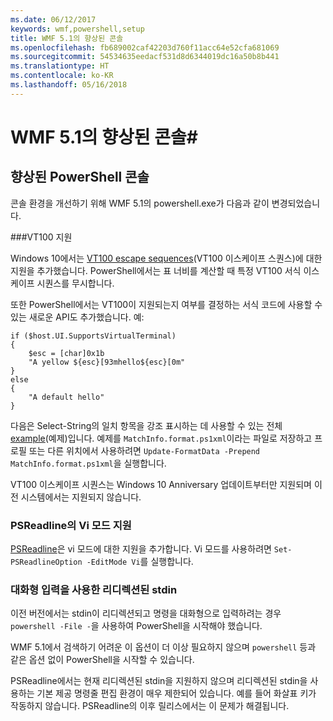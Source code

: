 ```yaml
---
ms.date: 06/12/2017
keywords: wmf,powershell,setup
title: WMF 5.1의 향상된 콘솔
ms.openlocfilehash: fb689002caf42203d760f11acc64e52cfa681069
ms.sourcegitcommit: 54534635eedacf531d8d6344019dc16a50b8b441
ms.translationtype: HT
ms.contentlocale: ko-KR
ms.lasthandoff: 05/16/2018
---
```

# <a name="console-improvements-in-wmf-51"></a>WMF 5.1의 향상된 콘솔#

## <a name="powershell-console-improvements"></a>향상된 PowerShell 콘솔

콘솔 환경을 개선하기 위해 WMF 5.1의 powershell.exe가 다음과 같이 변경되었습니다.

###<a name="vt100-support"></a>VT100 지원

Windows 10에서는 [VT100 escape sequences](https://msdn.microsoft.com/en-us/library/windows/desktop/mt638032(v=vs.85).aspx)(VT100 이스케이프 스퀀스)에 대한 지원을 추가했습니다.
PowerShell에서는 표 너비를 계산할 때 특정 VT100 서식 이스케이프 시퀀스를 무시합니다.

또한 PowerShell에서는 VT100이 지원되는지 여부를 결정하는 서식 코드에 사용할 수 있는 새로운 API도 추가했습니다.
예:

```
if ($host.UI.SupportsVirtualTerminal)
{
    $esc = [char]0x1b
    "A yellow ${esc}[93mhello${esc}[0m"
}
else
{
    "A default hello"
}
```
다음은 Select-String의 일치 항목을 강조 표시하는 데 사용할 수 있는 전체 [example](https://gist.github.com/lzybkr/dcb973dccd54900b67783c48083c28f7)(예제)입니다.
예제를 `MatchInfo.format.ps1xml`이라는 파일로 저장하고 프로필 또는 다른 위치에서 사용하려면 `Update-FormatData -Prepend MatchInfo.format.ps1xml`을 실행합니다.

VT100 이스케이프 시퀀스는 Windows 10 Anniversary 업데이트부터만 지원되며 이전 시스템에서는 지원되지 않습니다.

### <a name="vi-mode-support-in-psreadline"></a>PSReadline의 Vi 모드 지원

[PSReadline](https://github.com/lzybkr/PSReadLine)은 vi 모드에 대한 지원을 추가합니다. Vi 모드를 사용하려면 `Set-PSReadlineOption -EditMode Vi`를 실행합니다.

### <a name="redirected-stdin-with-interactive-input"></a>대화형 입력을 사용한 리디렉션된 stdin

이전 버전에서는 stdin이 리디렉션되고 명령을 대화형으로 입력하려는 경우 `powershell -File -`을 사용하여 PowerShell을 시작해야 했습니다.

WMF 5.1에서 검색하기 어려운 이 옵션이 더 이상 필요하지 않으며
`powershell` 등과 같은 옵션 없이 PowerShell을 시작할 수 있습니다.

PSReadline에서는 현재 리디렉션된 stdin을 지원하지 않으며 리디렉션된 stdin을 사용하는 기본 제공 명령줄 편집 환경이 매우 제한되어 있습니다. 예를 들어 화살표 키가 작동하지 않습니다.
PSReadline의 이후 릴리스에서는 이 문제가 해결됩니다.
